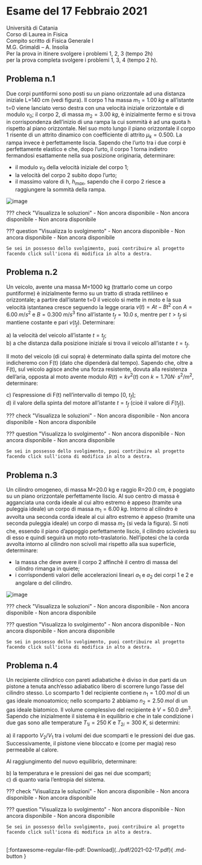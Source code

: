 # Esame del 17 Febbraio 2021
Università di Catania <br>
Corso di Laurea in Fisica <br>
Compito scritto di Fisica Generale I <br>
M.G. Grimaldi – A. Insolia <br>
Per la prova in itinere svolgere i problemi 1, 2, 3 (tempo 2h) <br>
per la prova completa svolgere i problemi 1, 3, 4 (tempo 2 h). <br>

## Problema n.1
Due corpi puntiformi sono posti su un piano orizzontale ad una distanza iniziale L=140 cm (vedi figura). Il corpo 1 ha massa $m_1=1.00 \; kg$ e all’istante t=0 viene lanciato verso destra con una velocità iniziale orizzontale e di modulo $v_0$; il corpo 2, di massa $m_2=3.00 \; kg$, è inizialmente fermo e si trova in corrispondenza dell’inizio di una rampa la cui sommità è ad una quota h rispetto al piano orizzontale. Nel suo moto lungo il piano orizzontale il corpo 1 risente di un attrito dinamico con coefficiente di attrito $μ_k=0.500$. La rampa invece è perfettamente liscia. Sapendo che l’urto tra i due corpi è perfettamente elastico e che, dopo l’urto, il corpo 1 torna indietro fermandosi esattamente nella sua posizione originaria, determinare:

- il modulo $v_0$ della velocità iniziale del corpo 1;
- la velocità del corpo 2 subito dopo l’urto;
- il massimo valore di h, $h_{max}$, sapendo che il corpo 2 riesce a raggiungere la sommità della rampa.

![image](https://user-images.githubusercontent.com/77018886/153406119-d26d9236-aad9-40ce-96f7-e0639f3e5a1a.png)

??? check "Visualizza le soluzioni"
    - Non ancora disponibile
    - Non ancora disponibile
    - Non ancora disponibile

??? question "Visualizza lo svolgimento"
    - Non ancora disponibile
    - Non ancora disponibile
    - Non ancora disponibile
    
    Se sei in possesso dello svolgimento, puoi contribuire al progetto facendo click sull'icona di modifica in alto a destra.

## Problema n.2
Un veicolo, avente una massa M=1000 kg (trattarlo come un corpo puntiforme) è inizialmente fermo su un tratto di strada rettilineo e orizzontale; a partire dall’istante t=0 il veicolo si mette in moto e la sua velocità istantanea cresce seguendo la legge oraria $v(t)=At−Bt^2$ con $A=6.00 \; m/s^2$ e $B=0.300 \; m/s^3$ fino all’istante $t_f=10.0 \; s$, mentre per $t>t_f$ si mantiene costante e pari $v(t_f)$. Determinare:

a) la velocità del veicolo all’istante $t=t_f$; <br>
b) a che distanza dalla posizione iniziale si trova il veicolo all’istante $t=t_f$. <br>

Il moto del veicolo (di cui sopra) è determinato dalla spinta del motore che indicheremo con F(t) (dato che dipenderà dal tempo). Sapendo che, oltre a F(t), sul veicolo agisce anche una forza resistente, dovuta alla resistenza dell’aria, opposta al moto avente modulo $R(t)= kv^2 (t)$ con $k=1.70 N \cdot \; s^2/m^2$, determinare:

c) l’espressione di F(t) nell’intervallo di tempo [0, $t_f$]; <br>
d) il valore della spinta del motore all’istante $t=t_f$ (cioè il valore di $F(t_f)$).

??? check "Visualizza le soluzioni"
    - Non ancora disponibile
    - Non ancora disponibile
    - Non ancora disponibile

??? question "Visualizza lo svolgimento"
    - Non ancora disponibile
    - Non ancora disponibile
    - Non ancora disponibile
    
    Se sei in possesso dello svolgimento, puoi contribuire al progetto facendo click sull'icona di modifica in alto a destra.

## Problema n.3
Un cilindro omogeneo, di massa M=20.0 kg e raggio R=20.0 cm, è poggiato su un piano orizzontale perfettamente liscio. Al suo centro di massa è agganciata una corda ideale al cui altro estremo è appeso (tramite una puleggia ideale) un corpo di massa $m_1=6.00 \; kg$. Intorno al cilindro è avvolta una seconda corda ideale al cui altro estremo è appeso (tramite una seconda puleggia ideale) un corpo di massa $m_2$ (si veda la figura). Si noti che, essendo il piano d’appoggio perfettamente liscio, il cilindro scivolerà su di esso e quindi seguirà un moto roto–traslatorio. Nell’ipotesi che la corda avvolta intorno al cilindro non scivoli mai rispetto alla sua superficie, determinare: 

- la massa che deve avere il corpo 2 affinchè il centro di massa del cilindro rimanga in quiete; 
- i corrispondenti valori delle accelerazioni lineari $a_1$ e $a_2$ dei corpi 1 e 2 e angolare α del cilindro.

![image](https://user-images.githubusercontent.com/77018886/153406158-cbfcd77d-fa85-4a31-93a8-bfa67d9ddfec.png)

??? check "Visualizza le soluzioni"
    - Non ancora disponibile
    - Non ancora disponibile
    - Non ancora disponibile

??? question "Visualizza lo svolgimento"
    - Non ancora disponibile
    - Non ancora disponibile
    - Non ancora disponibile
    
    Se sei in possesso dello svolgimento, puoi contribuire al progetto facendo click sull'icona di modifica in alto a destra.

## Problema n.4
Un recipiente cilindrico con pareti adiabatiche è diviso in due parti da un pistone a tenuta anch’esso adiabatico libero di scorrere lungo l’asse del cilindro stesso. Lo scomparto 1 del recipiente contiene $n_1=1.00 \; mol$ di un gas ideale monoatomico; nello scomparto 2 abbiamo $n_2= 2.50 \; mol$ di un gas ideale biatomico. Il volume complessivo del recipiente è $V=50.0 \; dm^3$. Sapendo che inizialmente il sistema è in equilibrio e che in tale condizione i due gas sono alle temperature $T_{1i}=250 \; K$ e $T_{2i}=300 \; K$, si determini:

a) il rapporto $V_2/V_1$ tra i volumi dei due scomparti e le pressioni dei due gas. Successivamente, il pistone viene bloccato e (come per magia) reso permeabile al calore. 

Al raggiungimento del nuovo equilibrio, determinare:

b) la temperatura e le pressioni dei gas nei due scomparti; <br>
c) di quanto varia l’entropia del sistema.

??? check "Visualizza le soluzioni"
    - Non ancora disponibile
    - Non ancora disponibile
    - Non ancora disponibile

??? question "Visualizza lo svolgimento"
    - Non ancora disponibile
    - Non ancora disponibile
    - Non ancora disponibile
    
    Se sei in possesso dello svolgimento, puoi contribuire al progetto facendo click sull'icona di modifica in alto a destra.

<br>
[:fontawesome-regular-file-pdf: Download](../pdf/2021-02-17.pdf){ .md-button }
